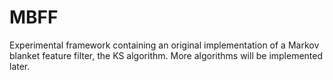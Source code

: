 # MBFF

Experimental framework containing an original implementation of a Markov blanket feature filter, the KS algorithm. More algorithms will be implemented later.
